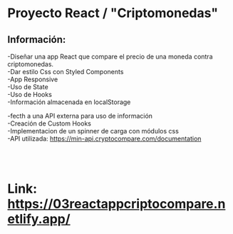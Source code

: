 # Proyecto React / "Criptomonedas"


## Información:

-Diseñar una app React que compare el precio de una moneda contra criptomonedas. <br>
-Dar estilo Css con Styled Components<br>
-App Responsive<br>
-Uso de State<br>
-Uso de Hooks<br>
-Información almacenada en localStorage<br>

-fecth a una API externa para uso de información<br>
-Creación de Custom Hooks<br>
-Implementacion de un spinner de carga con módulos css<br>
-API utilizada: https://min-api.cryptocompare.com/documentation<br><br>


<br>



# Link:  https://03reactappcriptocompare.netlify.app/
